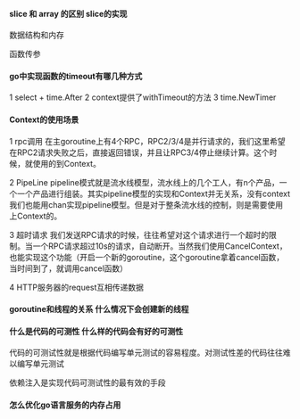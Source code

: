 

#### slice 和 array 的区别 slice的实现

数据结构和内存

函数传参

#### go中实现函数的timeout有哪几种方式

1 select + time.After
2 context提供了withTimeout的方法 
3 time.NewTimer


#### Context的使用场景

1 rpc调用
在主goroutine上有4个RPC，RPC2/3/4是并行请求的，我们这里希望在RPC2请求失败之后，直接返回错误，并且让RPC3/4停止继续计算。这个时候，就使用的到Context。

2 PipeLine
pipeline模式就是流水线模型，流水线上的几个工人，有n个产品，一个一个产品进行组装。其实pipeline模型的实现和Context并无关系，没有context我们也能用chan实现pipeline模型。但是对于整条流水线的控制，则是需要使用上Context的。

3 超时请求
我们发送RPC请求的时候，往往希望对这个请求进行一个超时的限制。当一个RPC请求超过10s的请求，自动断开。当然我们使用CancelContext，也能实现这个功能（开启一个新的goroutine，这个goroutine拿着cancel函数，当时间到了，就调用cancel函数）

4 HTTP服务器的request互相传递数据


#### goroutine和线程的关系 什么情况下会创建新的线程



#### 什么是代码的可测性 什么样的代码会有好的可测性

代码的可测试性就是根据代码编写单元测试的容易程度。对测试性差的代码往往难以编写单元测试

依赖注入是实现代码可测试性的最有效的手段



#### 怎么优化go语言服务的内存占用










